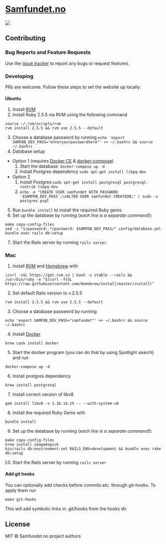 # [Samfundet.no](http://samfundet.no)
![](http://i.imgur.com/8n5hDoC.png)

## Contributing

### Bug Reports and Feature Requests

Use the [issue tracker](https://github.com/Samfundet/Samfundet/issues) to report any bugs or request features.

### Developing

PRs are welcome. Follow these steps to set the website up locally:
#### Ubuntu

1. Install [RVM](https://rvm.io/)
2. Install Ruby 2.5.5 via RVM using the following command
```
source ~/.rvm/scripts/rvm
rvm install 2.5.5 && rvm use 2.5.5 --default
```
3. Choose a database password by running
```echo 'export SAMFDB_DEV_PASS="enteryourpasswordhere"' >> ~/.bashrc && source ~/.bashrc```
4. Database setup
  - Option 1 (requires [Docker CE](https://docs.docker.com/install/linux/docker-ce/ubuntu/) & [docker-compose](https://docs.docker.com/compose/install/))
    1. Start the database: `docker-compose up -d`
    2. Install Postgres dependency `sudo apt-get install libpq-dev`
  - Option 2
    1. Install Postgres:```sudo apt-get install postgresql postgresql-contrib libpq-dev```
    2. `echo -e "CREATE USER samfundet WITH PASSWORD '$SAMFDB_DEV_PASS';\nALTER USER samfundet CREATEDB;" | sudo -u postgres psql`
5. Run `bundle install` to install the required Ruby gems
6. Set up the database by running (_each line is a separate command!_):
```
make copy-config-files
sed -i "s/password:.*/password: $SAMFDB_DEV_PASS/" config/database.yml
bundle exec rails db:setup
```
7. Start the Rails server by running `rails server`.

### Mac

1. Install [RVM](https://rvm.io/) and [Homebrew](https://brew.sh/) with 
```
\curl -sSL https://get.rvm.io | bash -s stable --rails &&
/usr/bin/ruby -e "$(curl -fsSL https://raw.githubusercontent.com/Homebrew/install/master/install)"
```

2. Set default Rails version to v.2.5.5
```
rvm install 2.5.5 && rvm use 2.5.5 --default
```

3. Choose a database password by running
```
echo 'export SAMFDB_DEV_PASS="samfundet"' >> ~/.bashrc && source ~/.bashrc
```

4. Install [Docker](https://docs.docker.com/docker-for-mac/install/#install-and-run-docker-desktop-for-mac)
```
brew cask install docker
```

5. Start the docker program (you can do that by using Spotlight search) and run
```
docker-compose up -d
```

6. Install postgres dependency
```
brew install postgresql
```

7. Install correct version of libv8 
```
gem install libv8 -v 3.16.14.15 -- --with-system-v8
```

8. Install the required Ruby Gems with 
```
bundle install
```

9. Set up the database by running (_each line is a separate command!_):
```
make copy-config-files
brew install imagemagick
bin/rails db:environment:set RAILS_ENV=development && bundle exec rake db:setup
```

10. Start the Rails server by running `rails server`


#### Add git hooks

You can optionally add checks before commits etc. through git-hooks. To apply them run
```
make git-hooks
```
This will add symbolic links in .git/hooks from the hooks dir.

## License

MIT © Samfundet.no project authors
